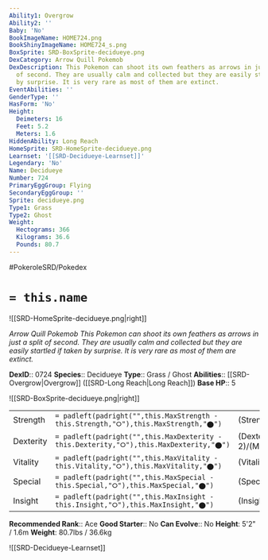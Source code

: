 ```yaml
---
Ability1: Overgrow
Ability2: ''
Baby: 'No'
BookImageName: HOME724.png
BookShinyImageName: HOME724_s.png
BoxSprite: SRD-BoxSprite-decidueye.png
DexCategory: Arrow Quill Pokemob
DexDescription: This Pokemon can shoot its own feathers as arrows in just a split
  of second. They are usually calm and collected but they are easily startled if taken
  by surprise. It is very rare as most of them are extinct.
EventAbilities: ''
GenderType: ''
HasForm: 'No'
Height:
  Deimeters: 16
  Feet: 5.2
  Meters: 1.6
HiddenAbility: Long Reach
HomeSprite: SRD-HomeSprite-decidueye.png
Learnset: '[[SRD-Decidueye-Learnset]]'
Legendary: 'No'
Name: Decidueye
Number: 724
PrimaryEggGroup: Flying
SecondaryEggGroup: ''
Sprite: decidueye.png
Type1: Grass
Type2: Ghost
Weight:
  Hectograms: 366
  Kilograms: 36.6
  Pounds: 80.7
---
```


#PokeroleSRD/Pokedex

# `= this.name`

![[SRD-HomeSprite-decidueye.png|right]]

*Arrow Quill Pokemob*
*This Pokemon can shoot its own feathers as arrows in just a split of second. They are usually calm and collected but they are easily startled if taken by surprise. It is very rare as most of them are extinct.*

**DexID**:: 0724
**Species**:: Decidueye
**Type**:: Grass / Ghost
**Abilities**:: [[SRD-Overgrow|Overgrow]] ([[SRD-Long Reach|Long Reach]])
**Base HP**:: 5

![[SRD-BoxSprite-decidueye.png|right]]

|           |                                                                                        |                                          |
| --------- | -------------------------------------------------------------------------------------- | ---------------------------------------- |
| Strength  | `= padleft(padright("",this.MaxStrength - this.Strength,"⭘"),this.MaxStrength,"⬤")`    | (Strength::3)/(MaxStrength::6)   |
| Dexterity | `= padleft(padright("",this.MaxDexterity - this.Dexterity,"⭘"),this.MaxDexterity,"⬤")` | (Dexterity:: 2)/(MaxDexterity::5) |
| Vitality  | `= padleft(padright("",this.MaxVitality - this.Vitality,"⭘"),this.MaxVitality,"⬤")`    | (Vitality::2)/(MaxVitality::5)   |
| Special   | `= padleft(padright("",this.MaxSpecial - this.Special,"⭘"),this.MaxSpecial,"⬤")`       | (Special::3)/(MaxSpecial::6)     |
| Insight   | `= padleft(padright("",this.MaxInsight - this.Insight,"⭘"),this.MaxInsight,"⬤")`       | (Insight::3)/(MaxInsight::6)     |

**Recommended Rank**:: Ace
**Good Starter**:: No
**Can Evolve**:: No
**Height**: 5'2" / 1.6m
**Weight**: 80.7lbs / 36.6kg

![[SRD-Decidueye-Learnset]]